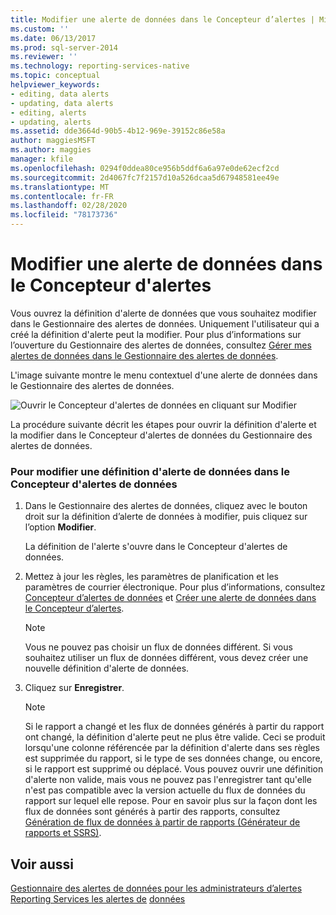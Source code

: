 ```yaml
---
title: Modifier une alerte de données dans le Concepteur d’alertes | Microsoft Docs
ms.custom: ''
ms.date: 06/13/2017
ms.prod: sql-server-2014
ms.reviewer: ''
ms.technology: reporting-services-native
ms.topic: conceptual
helpviewer_keywords:
- editing, data alerts
- updating, data alerts
- editing, alerts
- updating, alerts
ms.assetid: dde3664d-90b5-4b12-969e-39152c86e58a
author: maggiesMSFT
ms.author: maggies
manager: kfile
ms.openlocfilehash: 0294f0ddea80ce956b5ddf6a6a97e0de62ecf2cd
ms.sourcegitcommit: 2d4067fc7f2157d10a526dcaa5d67948581ee49e
ms.translationtype: MT
ms.contentlocale: fr-FR
ms.lasthandoff: 02/28/2020
ms.locfileid: "78173736"
---
```

# <a name="edit-a-data-alert-in-alert-designer"></a>Modifier une alerte de données dans le Concepteur d'alertes
  Vous ouvrez la définition d'alerte de données que vous souhaitez modifier dans le Gestionnaire des alertes de données. Uniquement l'utilisateur qui a créé la définition d'alerte peut la modifier. Pour plus d’informations sur l’ouverture du Gestionnaire des alertes de données, consultez [Gérer mes alertes de données dans le Gestionnaire des alertes de données](manage-my-data-alerts-in-data-alert-manager.md).

 L'image suivante montre le menu contextuel d'une alerte de données dans le Gestionnaire des alertes de données.

 ![Ouvrir le Concepteur d'alertes de données en cliquant sur Modifier](media/rs-alertmanageriwopendesigner.gif "Ouvrir le Concepteur d'alertes de données en cliquant sur Modifier")

 La procédure suivante décrit les étapes pour ouvrir la définition d'alerte et la modifier dans le Concepteur d'alertes de données du Gestionnaire des alertes de données.

### <a name="to-edit-a-data-alert-definition-in-data-alert-designer"></a>Pour modifier une définition d'alerte de données dans le Concepteur d'alertes de données

1.  Dans le Gestionnaire des alertes de données, cliquez avec le bouton droit sur la définition d’alerte de données à modifier, puis cliquez sur l’option **Modifier**.

     La définition de l'alerte s'ouvre dans le Concepteur d'alertes de données.

2.  Mettez à jour les règles, les paramètres de planification et les paramètres de courrier électronique. Pour plus d’informations, consultez [Concepteur d’alertes de données](../../2014/reporting-services/data-alert-designer.md) et [Créer une alerte de données dans le Concepteur d’alertes](create-a-data-alert-in-data-alert-designer.md).

    > [!NOTE]
    >  Vous ne pouvez pas choisir un flux de données différent. Si vous souhaitez utiliser un flux de données différent, vous devez créer une nouvelle définition d'alerte de données.

3.  Cliquez sur **Enregistrer**.

    > [!NOTE]
    >  Si le rapport a changé et les flux de données générés à partir du rapport ont changé, la définition d'alerte peut ne plus être valide. Ceci se produit lorsqu'une colonne référencée par la définition d'alerte dans ses règles est supprimée du rapport, si le type de ses données change, ou encore, si le rapport est supprimé ou déplacé. Vous pouvez ouvrir une définition d'alerte non valide, mais vous ne pouvez pas l'enregistrer tant qu'elle n'est pas compatible avec la version actuelle du flux de données du rapport sur lequel elle repose. Pour en savoir plus sur la façon dont les flux de données sont générés à partir des rapports, consultez [Génération de flux de données à partir de rapports &#40;Générateur de rapports et SSRS&#41;](report-builder/generating-data-feeds-from-reports-report-builder-and-ssrs.md).

## <a name="see-also"></a>Voir aussi
 [Gestionnaire des alertes de données pour les administrateurs d’alertes Reporting Services les alertes de](../../2014/reporting-services/data-alert-manager-for-alerting-administrators.md) [données](../ssms/agent/alerts.md)


